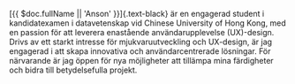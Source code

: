 [{{ $doc.fullName || 'Anson' }}]{.text-black} är en engagerad student i kandidatexamen i datavetenskap vid Chinese University of Hong Kong, med en passion för att leverera enastående användarupplevelse (UX)-design. Drivs av ett starkt intresse för mjukvaruutveckling och UX-design, är jag engagerad i att skapa innovativa och användarcentrerade lösningar. För närvarande är jag öppen för nya möjligheter att tillämpa mina färdigheter och bidra till betydelsefulla projekt.